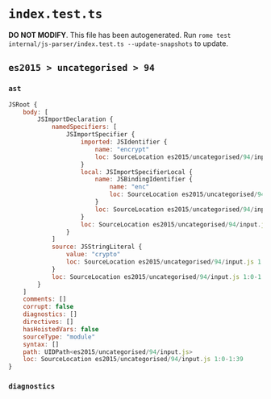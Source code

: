 # `index.test.ts`

**DO NOT MODIFY**. This file has been autogenerated. Run `rome test internal/js-parser/index.test.ts --update-snapshots` to update.

## `es2015 > uncategorised > 94`

### `ast`

```javascript
JSRoot {
	body: [
		JSImportDeclaration {
			namedSpecifiers: [
				JSImportSpecifier {
					imported: JSIdentifier {
						name: "encrypt"
						loc: SourceLocation es2015/uncategorised/94/input.js 1:9-1:16 (encrypt)
					}
					local: JSImportSpecifierLocal {
						name: JSBindingIdentifier {
							name: "enc"
							loc: SourceLocation es2015/uncategorised/94/input.js 1:20-1:23 (enc)
						}
						loc: SourceLocation es2015/uncategorised/94/input.js 1:9-1:23
					}
					loc: SourceLocation es2015/uncategorised/94/input.js 1:9-1:23
				}
			]
			source: JSStringLiteral {
				value: "crypto"
				loc: SourceLocation es2015/uncategorised/94/input.js 1:31-1:39
			}
			loc: SourceLocation es2015/uncategorised/94/input.js 1:0-1:39
		}
	]
	comments: []
	corrupt: false
	diagnostics: []
	directives: []
	hasHoistedVars: false
	sourceType: "module"
	syntax: []
	path: UIDPath<es2015/uncategorised/94/input.js>
	loc: SourceLocation es2015/uncategorised/94/input.js 1:0-1:39
}
```

### `diagnostics`

```

```
